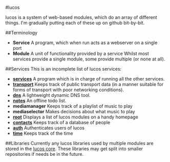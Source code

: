 #lucos

lucos is a system of web-based modules, which do an array of different things.  I'm gradually putting each of these up on github bit-by-bit.

##Terminology
* **Service** A program, which when run acts as a webserver on a single port
* **Module** A unit of functionality provided by a service
Whilst most services provide a single module, some provide multiple (or none at all).

##Services
This is an incomplete list of lucos services:

* **[services](https://github.com/lucas42/lucos_services)** A program which is in charge of running all the other services.
* **[transport](https://github.com/lucas42/lucos_transport)** Keeps track of public transport data (in a manner suitable for forms of transport with poor networking conditions).
* **[dns](https://github.com/lucas42/lucos_dns)** A lightweight dynamic DNS tool.
* **[notes](https://github.com/lucas42/lucos_notes)** An offline todo list.
* **mediamanager** Keeps track of a playlist of music to play
* **mediaselector** Makes decisions about what music to play
* **[root](https://github.com/lucas42/lucos_root)** Displays a list of lucos modules on a handy homepage
* **[contacts](https://github.com/lucas42/lucos_contacts)** Keeps track of a database of people
* **[auth](https://github.com/lucas42/lucos_authentication)** Authenticates users of lucos
* **[time](https://github.com/lucas42/lucos_time)** Keeps track of the time

##Libraries
Currently any lucos libraries used by multiple modules are stored in the [lucos core](https://github.com/lucas42/lucos_core).  These libraries may get split into smaller repositories if needs be in the future.
